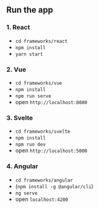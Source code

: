 ## Run the app

### 1. React
- `cd frameworks/react`
- `npm install`
- `yarn start`

### 2. Vue
- `cd frameworks/vue`
- `npm install`
- `npm run serve`
- open `http://localhost:8080`

### 3. Svelte
- `cd frameworks/svelte`
- `npm install`
- `npm run dev`
- open `http://localhost:5000`

### 4. Angular
- `cd frameworks/angular`
- (`npm install -g @angular/cli`)
- `ng serve`
- open `localhost:4200`